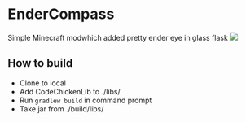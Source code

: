 # EnderCompass
Simple Minecraft modwhich added pretty ender eye in glass flask
![](https://github.com/EndersMagic/EnderCompass/raw/master/demo.gif)

## How to build

+ Clone to local
+ Add CodeChickenLib to ./libs/
+ Run `gradlew build` in command prompt
+ Take jar from ./build/libs/
